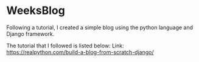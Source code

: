 # WeeksBlog
Following a tutorial, I created a simple blog using the python language and Django framework.

The tutorial that I followed is listed below:
Link: https://realpython.com/build-a-blog-from-scratch-django/
